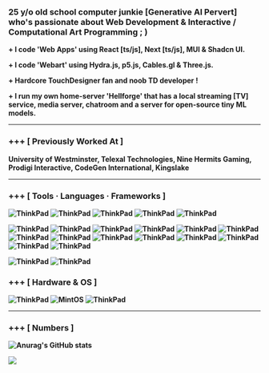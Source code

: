### 25 y/o old school computer junkie [Generative AI Pervert] who's passionate about Web Development & Interactive / Computational Art Programming  ; )
 
<b> + I code 'Web Apps' using React [ts/js], Next [ts/js], MUI & Shadcn UI.<b>

<b> + I code 'Webart' using Hydra.js, p5.js, Cables.gl & Three.js.

<b> + Hardcore TouchDesigner fan and noob TD developer !<b>

<b> + I run my own home-server 'Hellforge' that has a local streaming [TV] service, media server, chatroom and a server for open-source tiny ML models. <b>

---

### +++ [ Previously Worked At ]
<b>University of Westminster, Telexal Technologies, Nine Hermits Gaming, Prodigi Interactive, CodeGen International, Kingslake<b>

---

### +++ [ Tools · Languages · Frameworks ]

![ThinkPad](https://img.shields.io/badge/Neovim-57a143?style=for-the-badge&logo=neovim&logoColor=white)
![ThinkPad](https://img.shields.io/badge/Zed-black?style=for-the-badge&logo=zed-industries&logoColor=white)
![ThinkPad](https://img.shields.io/badge/Warp-darkblue?style=for-the-badge&logo=warp&logoColor=white)
![ThinkPad](https://img.shields.io/badge/postman-orangered?style=for-the-badge&logo=postman&logoColor=white)
![ThinkPad](https://img.shields.io/badge/Hugging_Face-lightyellow?style=for-the-badge&logo=Hugging-Face&logoColor=orange)

![ThinkPad](https://img.shields.io/badge/html-orangered?style=for-the-badge&logo=html5&logoColor=white)
![ThinkPad](https://img.shields.io/badge/css-blue?style=for-the-badge&logo=css3&logoColor=white)
![ThinkPad](https://img.shields.io/badge/javascript-orange?style=for-the-badge&logo=javascript&logoColor=white)
![ThinkPad](https://img.shields.io/badge/typescript-blue?style=for-the-badge&logo=typescript&logoColor=white)
![ThinkPad](https://img.shields.io/badge/React-blue?style=for-the-badge&logo=React&logoColor=white)
![ThinkPad](https://img.shields.io/badge/Next-blue?style=for-the-badge&logo=next.js&logoColor=white)
![ThinkPad](https://img.shields.io/badge/Node.js-339933?style=for-the-badge&logo=node.js&logoColor=white)
![ThinkPad](https://img.shields.io/badge/Python-darkblue?style=for-the-badge&logo=python&logoColor=white)
![ThinkPad](https://img.shields.io/badge/webgl-darkred?style=for-the-badge&logo=webgl&logoColor=white)
![ThinkPad](https://img.shields.io/badge/mui-blue?style=for-the-badge&logo=mui&logoColor=white)
![ThinkPad](https://img.shields.io/badge/bootstrap-purple?style=for-the-badge&logo=bootstrap&logoColor=white)
![ThinkPad](https://img.shields.io/badge/react_bootstrap-purple?style=for-the-badge&logo=react-bootstrap&logoColor=white)
![ThinkPad](https://img.shields.io/badge/shadcn_ui-black?style=for-the-badge&logo=shadcn/ui&logoColor=white)
![ThinkPad](https://img.shields.io/badge/firebase-orangered?style=for-the-badge&logo=firebase&logoColor=white)


![ThinkPad](https://img.shields.io/badge/unreal_engine-black?style=for-the-badge&logo=unreal-engine&logoColor=white)
![ThinkPad](https://img.shields.io/badge/Unity-black?style=for-the-badge&logo=unity&logoColor=white)


### +++ [ Hardware & OS ]

![ThinkPad](https://img.shields.io/badge/ThinkPad_T480-darkred?style=for-the-badge&logo=thinkpad&logoColor=white)
![MintOS](https://img.shields.io/badge/Mint%20OS-green?style=for-the-badge&logo=linux-mint&logoColor=white)
![ThinkPad](https://img.shields.io/badge/Asus_f15-000000?style=for-the-badge&logo=asus&logoColor=white)

---

<!-- ## My Trophies : )

[![trophy](https://github-profile-trophy.vercel.app/?username=vihanpereraux&theme=onedark)](https://github.com/ryo-ma/github-profile-trophy) -->

### +++ [ Numbers ]

![Anurag's GitHub stats](https://github-readme-stats.vercel.app/api?username=vihanpereraux&show_icons=true&theme=nord)

<!-- ## Streaks

<img src="https://github-readme-streak-stats.herokuapp.com/?user=vihanpereraux&theme=tokyonight" alt="mystreak"/> -->

![](https://komarev.com/ghpvc/?username=vihanpereraux&label=PROFILE+VIEWS)
